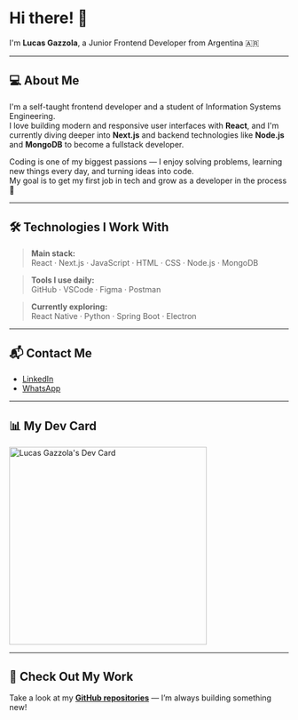 # Hi there! 👋  
I'm **Lucas Gazzola**, a Junior Frontend Developer from Argentina 🇦🇷

---

## 💻 About Me

I'm a self-taught frontend developer and a student of Information Systems Engineering.  
I love building modern and responsive user interfaces with **React**, and I'm currently diving deeper into **Next.js** and backend technologies like **Node.js** and **MongoDB** to become a fullstack developer.  

Coding is one of my biggest passions — I enjoy solving problems, learning new things every day, and turning ideas into code.  
My goal is to get my first job in tech and grow as a developer in the process 🚀

---

## 🛠️ Technologies I Work With

> **Main stack:**  
> React · Next.js · JavaScript · HTML · CSS · Node.js · MongoDB

> **Tools I use daily:**  
> GitHub · VSCode · Figma · Postman

> **Currently exploring:**  
> React Native · Python · Spring Boot · Electron

---

## 📬 Contact Me

- [LinkedIn](https://www.linkedin.com/in/lucasgazzola/)  
- [WhatsApp](https://api.whatsapp.com/send/?phone=5493467446259&text=Hi,%20Lucas!&type=phone_number&app_absent=0)

---

## 📊 My Dev Card

<a href="https://app.daily.dev/lucasgazzola">
  <img src="https://api.daily.dev/devcards/v2/1EDMR2UIWCwfA3fgHt8jL.png?type=default&r=ewn" width="356" alt="Lucas Gazzola's Dev Card"/>
</a>

---

## 📂 Check Out My Work  
Take a look at my [**GitHub repositories**](https://github.com/lucasgazzola?tab=repositories) — I’m always building something new!
